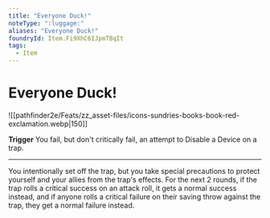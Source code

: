 ```yaml
---
title: "Everyone Duck!"
noteType: ":luggage:"
aliases: "Everyone Duck!"
foundryId: Item.Fi9XhC6IJpmTBqIt
tags:
  - Item
---
```


# Everyone Duck!
![[pathfinder2e/Feats/zz_asset-files/icons-sundries-books-book-red-exclamation.webp|150]]

**Trigger** You fail, but don't critically fail, an attempt to Disable a Device on a trap.

* * *

You intentionally set off the trap, but you take special precautions to protect yourself and your allies from the trap's effects. For the next 2 rounds, if the trap rolls a critical success on an attack roll, it gets a normal success instead, and if anyone rolls a critical failure on their saving throw against the trap, they get a normal failure instead.
